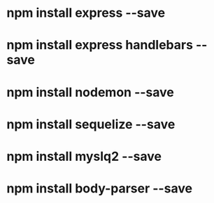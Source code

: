 # npm install express --save
# npm install express handlebars --save
# npm install nodemon --save
# npm install sequelize --save
# npm install myslq2 --save
# npm install body-parser --save



